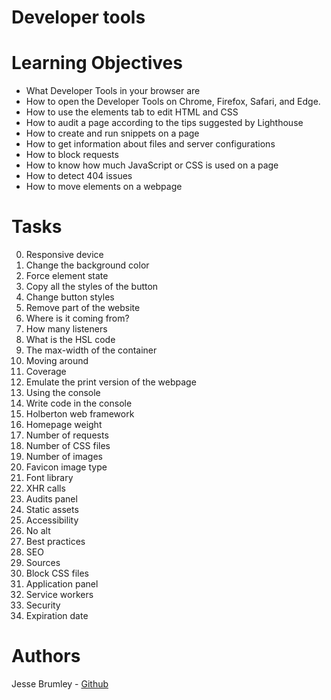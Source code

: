 # Developer tools

# Learning Objectives
* What Developer Tools in your browser are
* How to open the Developer Tools on Chrome, Firefox, Safari, and Edge.
* How to use the elements tab to edit HTML and CSS
* How to audit a page according to the tips suggested by Lighthouse
* How to create and run snippets on a page
* How to get information about files and server configurations
* How to block requests
* How to know how much JavaScript or CSS is used on a page
* How to detect 404 issues
* How to move elements on a webpage

# Tasks
0. Responsive device
1. Change the background color
2. Force element state
3. Copy all the styles of the button
4. Change button styles
5. Remove part of the website
6. Where is it coming from?
7. How many listeners
8. What is the HSL code
9. The max-width of the container
10. Moving around
11. Coverage
12. Emulate the print version of the webpage
13. Using the console
14. Write code in the console
15. Holberton web framework
16. Homepage weight
17. Number of requests
18. Number of CSS files
19. Number of images
20. Favicon image type
21. Font library
22. XHR calls
23. Audits panel
24. Static assets
25. Accessibility
26. No alt
27. Best practices
28. SEO
29. Sources
30. Block CSS files
31. Application panel
32. Service workers
33. Security
34. Expiration date

# Authors
Jesse Brumley - [Github](https://github.com/jessebrumley)
